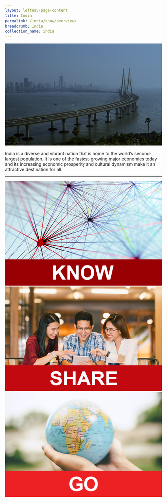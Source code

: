 ```yaml
---
layout: leftnav-page-content
title: India
permalink: /india/know/overview/
breadcrumb: India
collection_name: india
---
```


![banner-india](\images\india\INDIA-banner-new.jpg)

India is a diverse and vibrant nation that is home to the world’s second-largest population. It is one of the fastest-growing major economies today and its increasing economic prosperity and cultural dynamism make it an attractive destination for all.

---

<div>
	<div class="row is-multiline">
		<div class="col is-one-third-desktop is-one-third-tablet">
			<a href="/india/know/overview-of-india/"><img src="/images/shared/know-icon.png" alt="Know"></a>
		</div>
		<div class="col is-one-third-desktop is-one-third-tablet">
			<a href="/india/share/what-young-people-say/"><img src="/images/shared/share-icon.png" alt="Share"></a>
		</div>
		<div class="col is-one-third-desktop is-one-third-tablet">
			<a href="/india/go/for-students/"><img src="/images/shared/go-icon.png" alt="Go"></a>
		</div>
	</div>
</div>
